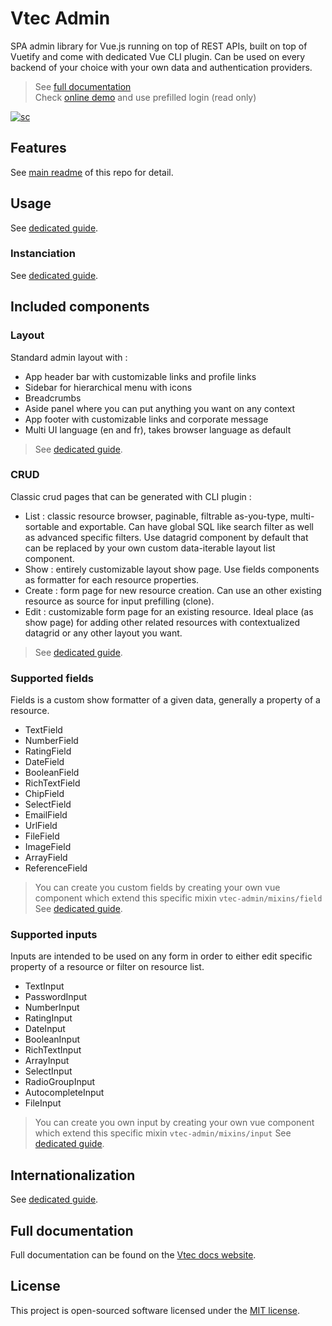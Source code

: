 # Vtec Admin

SPA admin library for Vue.js running on top of REST APIs, built on top of Vuetify and come with dedicated Vue CLI plugin. Can be used on every backend of your choice with your own data and authentication providers.

> See [full documentation](https://vtec.okami101.io)  
> Check [online demo](https://vtec-bookstore-demo.okami101.io/admin) and use prefilled login (read only)

[![sc](https://user-images.githubusercontent.com/3679080/80732263-58913080-8b0c-11ea-9074-56668c44a876.png)](https://vtec-bookstore-demo.okami101.io/admin)

## Features

See [main readme](https://github.com/okami101/vtec-admin#features) of this repo for detail.

## Usage

See [dedicated guide](https://vtec.okami101.io/guide/getting-started).

### Instanciation

See [dedicated guide](https://vtec.okami101.io/guide/admin).

## Included components

### Layout

Standard admin layout with :

* App header bar with customizable links and profile links
* Sidebar for hierarchical menu with icons
* Breadcrumbs
* Aside panel where you can put anything you want on any context
* App footer with customizable links and corporate message
* Multi UI language (en and fr), takes browser language as default

> See [dedicated guide](https://vtec.okami101.io/guide/components/layout).

### CRUD

Classic crud pages that can be generated with CLI plugin :

* List : classic resource browser, paginable, filtrable as-you-type, multi-sortable and exportable. Can have global SQL like search filter as well as advanced specific filters. Use datagrid component by default that can be replaced by your own custom data-iterable layout list component.
* Show : entirely customizable layout show page. Use fields components as formatter for each resource properties.
* Create : form page for new resource creation. Can use an other existing resource as source for input prefilling (clone).
* Edit : customizable form page for an existing resource. Ideal place (as show page) for adding other related resources with contextualized datagrid or any other layout you want.

> See [dedicated guide](https://vtec.okami101.io/guide/components/list).

### Supported fields

Fields is a custom show formatter of a given data, generally a property of a resource.

* TextField
* NumberField
* RatingField
* DateField
* BooleanField
* RichTextField
* ChipField
* SelectField
* EmailField
* UrlField
* FileField
* ImageField
* ArrayField
* ReferenceField

> You can create you custom fields by creating your own vue component which extend this specific mixin `vtec-admin/mixins/field`
> See [dedicated guide](https://vtec.okami101.io/guide/components/fields).

### Supported inputs

Inputs are intended to be used on any form in order to either edit specific property of a resource or filter on resource list.

* TextInput
* PasswordInput
* NumberInput
* RatingInput
* DateInput
* BooleanInput
* RichTextInput
* ArrayInput
* SelectInput
* RadioGroupInput
* AutocompleteInput
* FileInput

> You can create you own input by creating your own vue component which extend this specific mixin `vtec-admin/mixins/input`
> See [dedicated guide](https://vtec.okami101.io/guide/components/inputs).

## Internationalization

See [dedicated guide](https://vtec.okami101.io/guide/i18n).

## Full documentation

Full documentation can be found on the [Vtec docs website](https://vtec.okami101.io).

## License

This project is open-sourced software licensed under the [MIT license](https://adr1enbe4udou1n.mit-license.org).
